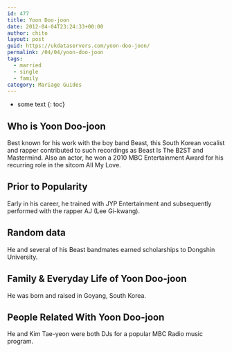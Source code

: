 ```yaml
---
id: 477
title: Yoon Doo-joon
date: 2012-04-04T23:24:33+00:00
author: chito
layout: post
guid: https://ukdataservers.com/yoon-doo-joon/
permalink: /04/04/yoon-doo-joon  
tags:
  - married
  - single
  - family
category: Mariage Guides
---
```


* some text
{: toc}


## Who is  Yoon Doo-joon
                  
                  
                  
Best known for his work with the boy band Beast, this South Korean vocalist and rapper contributed to such recordings as Beast Is The B2ST and Mastermind. Also an actor, he won a 2010 MBC Entertainment Award for his recurring role in the sitcom All My Love.
                  
                
                
                
## Prior to Popularity 
                  
                  
                  
Early in his career, he trained with JYP Entertainment and subsequently performed with the rapper AJ (Lee Gi-kwang).
                  
                
                
                
## Random data 
                  
                  
                  
He and several of his Beast bandmates earned scholarships to Dongshin University.
                  
                
                
                
## Family & Everyday Life of Yoon Doo-joon
                  
                  
                  
He was born and raised in Goyang, South Korea.
                  
                
                
                
## People Related With  Yoon Doo-joon
                  
                  
                  
He and Kim Tae-yeon were both DJs for a popular MBC Radio music program.
                  
                
              
            
          
          
          
    
    
  
